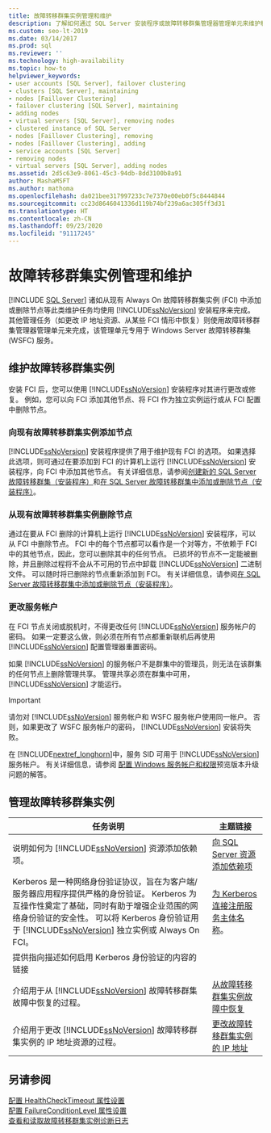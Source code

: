 ```yaml
---
title: 故障转移群集实例管理和维护
description: 了解如何通过 SQL Server 安装程序或故障转移群集管理器管理单元来维护和管理 SQL Server 故障转移群集实例。
ms.custom: seo-lt-2019
ms.date: 03/14/2017
ms.prod: sql
ms.reviewer: ''
ms.technology: high-availability
ms.topic: how-to
helpviewer_keywords:
- user accounts [SQL Server], failover clustering
- clusters [SQL Server], maintaining
- nodes [Faillover Clustering]
- failover clustering [SQL Server], maintaining
- adding nodes
- virtual servers [SQL Server], removing nodes
- clustered instance of SQL Server
- nodes [Faillover Clustering], removing
- nodes [Faillover Clustering], adding
- service accounts [SQL Server]
- removing nodes
- virtual servers [SQL Server], adding nodes
ms.assetid: 2d5c63e9-8061-45c3-94db-8dd3100b8a91
author: MashaMSFT
ms.author: mathoma
ms.openlocfilehash: da021bee317997233c7e7370e00eb0f5c8444844
ms.sourcegitcommit: cc23d8646041336d119b74bf239a6ac305ff3d31
ms.translationtype: HT
ms.contentlocale: zh-CN
ms.lasthandoff: 09/23/2020
ms.locfileid: "91117245"
---
```

# <a name="failover-cluster-instance-administration-and-maintenance"></a>故障转移群集实例管理和维护
[!INCLUDE [SQL Server](../../../includes/applies-to-version/sqlserver.md)]
  诸如从现有 Always On 故障转移群集实例 (FCI) 中添加或删除节点等此类维护任务均使用 [!INCLUDE[ssNoVersion](../../../includes/ssnoversion-md.md)] 安装程序来完成。 其他管理任务（如更改 IP 地址资源、从某些 FCI 情形中恢复）则使用故障转移群集管理器管理单元来完成，该管理单元专用于 Windows Server 故障转移群集 (WSFC) 服务。  
  
## <a name="maintaining-a-failover-cluster-instance"></a>维护故障转移群集实例  
 安装 FCI 后，您可以使用 [!INCLUDE[ssNoVersion](../../../includes/ssnoversion-md.md)] 安装程序对其进行更改或修复。 例如，您可以向 FCI 添加其他节点、将 FCI 作为独立实例运行或从 FCI 配置中删除节点。  
  
### <a name="adding-a-node-to-an-existing-failover-cluster-instance"></a>向现有故障转移群集实例添加节点  
 [!INCLUDE[ssNoVersion](../../../includes/ssnoversion-md.md)] 安装程序提供了用于维护现有 FCI 的选项。 如果选择此选项，则可通过在要添加到 FCI 的计算机上运行 [!INCLUDE[ssNoVersion](../../../includes/ssnoversion-md.md)] 安装程序，向 FCI 中添加其他节点。 有关详细信息，请参阅[创建新的 SQL Server 故障转移群集（安装程序）](../../../sql-server/failover-clusters/install/create-a-new-sql-server-failover-cluster-setup.md)和[在 SQL Server 故障转移群集中添加或删除节点（安装程序）](../../../sql-server/failover-clusters/install/add-or-remove-nodes-in-a-sql-server-failover-cluster-setup.md)。  
  
### <a name="removing-a-node-from-an-existing-failover-cluster-instance"></a>从现有故障转移群集实例删除节点  
 通过在要从 FCI 删除的计算机上运行 [!INCLUDE[ssNoVersion](../../../includes/ssnoversion-md.md)] 安装程序，可以从 FCI 中删除节点。 FCI 中的每个节点都可以看作是一个对等方，不依赖于 FCI 中的其他节点，因此，您可以删除其中的任何节点。 已损坏的节点不一定能被删除，并且删除过程将不会从不可用的节点中卸载 [!INCLUDE[ssNoVersion](../../../includes/ssnoversion-md.md)] 二进制文件。 可以随时将已删除的节点重新添加到 FCI。 有关详细信息，请参阅[在 SQL Server 故障转移群集中添加或删除节点（安装程序）](../../../sql-server/failover-clusters/install/add-or-remove-nodes-in-a-sql-server-failover-cluster-setup.md)。  
  
### <a name="changing-service-accounts"></a>更改服务帐户  
 在 FCI 节点关闭或脱机时，不得更改任何 [!INCLUDE[ssNoVersion](../../../includes/ssnoversion-md.md)] 服务帐户的密码。 如果一定要这么做，则必须在所有节点都重新联机后再使用 [!INCLUDE[ssNoVersion](../../../includes/ssnoversion-md.md)] 配置管理器重置密码。  
  
 如果 [!INCLUDE[ssNoVersion](../../../includes/ssnoversion-md.md)] 的服务帐户不是群集中的管理员，则无法在该群集的任何节点上删除管理共享。 管理共享必须在群集中可用， [!INCLUDE[ssNoVersion](../../../includes/ssnoversion-md.md)] 才能运行。  
  
> [!IMPORTANT]  
>  请勿对 [!INCLUDE[ssNoVersion](../../../includes/ssnoversion-md.md)] 服务帐户和 WSFC 服务帐户使用同一帐户。 否则，如果更改了 WSFC 服务帐户的密码， [!INCLUDE[ssNoVersion](../../../includes/ssnoversion-md.md)] 安装将失败。  
  
 在 [!INCLUDE[nextref_longhorn](../../../includes/nextref-longhorn-md.md)]中，服务 SID 可用于 [!INCLUDE[ssNoVersion](../../../includes/ssnoversion-md.md)] 服务帐户。 有关详细信息，请参阅 [配置 Windows 服务帐户和权限](../../../database-engine/configure-windows/configure-windows-service-accounts-and-permissions.md)预览版本升级问题的解答。  
  
## <a name="administering-a-failover-cluster-instance"></a>管理故障转移群集实例  
  
|任务说明|主题链接|  
|----------------------|----------------|  
|说明如何为 [!INCLUDE[ssNoVersion](../../../includes/ssnoversion-md.md)] 资源添加依赖项。|[向 SQL Server 资源添加依赖项](../../../sql-server/failover-clusters/windows/add-dependencies-to-a-sql-server-resource.md)|  
|Kerberos 是一种网络身份验证协议，旨在为客户端/服务器应用程序提供严格的身份验证。 Kerberos 为互操作性奠定了基础，同时有助于增强企业范围的网络身份验证的安全性。 可以将 Kerberos 身份验证用于 [!INCLUDE[ssNoVersion](../../../includes/ssnoversion-md.md)] 独立实例或 Always On FCI。|[为 Kerberos 连接注册服务主体名称](../../../database-engine/configure-windows/register-a-service-principal-name-for-kerberos-connections.md)。|  
|提供指向描述如何启用 Kerberos 身份验证的内容的链接||  
|介绍用于从 [!INCLUDE[ssNoVersion](../../../includes/ssnoversion-md.md)] 故障转移群集故障中恢复的过程。|[从故障转移群集实例故障中恢复](../../../sql-server/failover-clusters/windows/recover-from-failover-cluster-instance-failure.md)|  
|介绍用于更改 [!INCLUDE[ssNoVersion](../../../includes/ssnoversion-md.md)] 故障转移群集实例的 IP 地址资源的过程。|[更改故障转移群集实例的 IP 地址](../../../sql-server/failover-clusters/windows/change-the-ip-address-of-a-failover-cluster-instance.md)|  
  
## <a name="see-also"></a>另请参阅  
 [配置 HealthCheckTimeout 属性设置](../../../sql-server/failover-clusters/windows/configure-healthchecktimeout-property-settings.md)   
 [配置 FailureConditionLevel 属性设置](../../../sql-server/failover-clusters/windows/configure-failureconditionlevel-property-settings.md)   
 [查看和读取故障转移群集实例诊断日志](../../../sql-server/failover-clusters/windows/view-and-read-failover-cluster-instance-diagnostics-log.md)  
  
  
